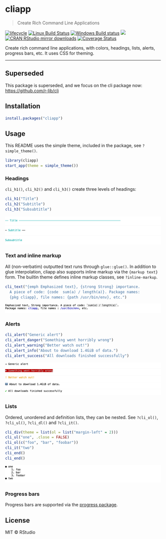 cliapp
================


> Create Rich Command Line Applications

[![lifecycle](https://img.shields.io/badge/lifecycle-superseded-blue.svg)](https://tidyverse.org/lifecycle/#superseded)
[![Linux Build Status](https://travis-ci.org/r-lib/cliapp.svg?branch=master)](https://travis-ci.org/r-lib/cliapp)
[![Windows Build status](https://ci.appveyor.com/api/projects/status/github/r-lib/cliapp?svg=true)](https://ci.appveyor.com/project/gaborcsardi/cliapp)
[![](http://www.r-pkg.org/badges/version/cliapp)](http://www.r-pkg.org/pkg/cliapp)
[![CRAN RStudio mirror downloads](http://cranlogs.r-pkg.org/badges/cliapp)](http://www.r-pkg.org/pkg/cliapp)
[![Coverage Status](https://img.shields.io/codecov/c/github/r-lib/cliapp/master.svg)](https://codecov.io/github/r-lib/cliapp?branch=master)

Create rich command line applications, with colors, headings, lists, alerts,
progress bars, etc. It uses CSS for theming.

---

## Superseded

This package is superseded, and we focus on the cli package now:
https://github.com/r-lib/cli

## Installation

``` r
install.packages("cliapp")
```

## Usage

This README uses the simple theme, included in the package, see
`?simple_theme()`.

``` r
library(cliapp)
start_app(theme = simple_theme())
```

### Headings

`cli_h1()`, `cli_h2()` and `cli_h3()` create three levels of headings:

``` r
cli_h1("Title")
cli_h2("Subtitle")
cli_h3("Subsubtitle")
```

![](man/figures/headings-1.png)<!-- -->![](man/figures/headings-2.png)<!-- -->![](man/figures/headings-3.png)<!-- -->

### Text and inline markup

All (non-verbatim) outputted text runs through `glue::glue()`. In
addition to glue interpolation, cliapp also supports inline markup via
the `{markup text}` form. The builtin theme defines inline markup
classes, see `?inline-markup`.

``` r
cli_text("{emph Emphasized text}, {strong Strong} importance.
  A piece of code: {code  sum(a) / length(a)}. Package names:
  {pkg cliapp}, file names: {path /usr/bin/env}, etc.")
```

![](man/figures/inline-markup-1.png)<!-- -->

### Alerts

``` r
cli_alert("Generic alert")
cli_alert_danger("Something went horribly wrong")
cli_alert_warning("Better watch out!")
cli_alert_info("About to download 1.4GiB of data.")
cli_alert_success("All downloads finished successfully")
```

![](man/figures/alerts-1.png)<!-- -->![](man/figures/alerts-2.png)<!-- -->![](man/figures/alerts-3.png)<!-- -->![](man/figures/alerts-4.png)<!-- -->![](man/figures/alerts-5.png)<!-- -->

### Lists

Ordered, unordered and definition lists, they can be nested. See
`?cli_ol()`, `?cli_ul()`, `?cli_dl()` and `?cli_it()`.

``` r
cli_div(theme = list(ol = list("margin-left" = 2)))
cli_ul("one", .close = FALSE)
cli_ol(c("foo", "bar", "foobar"))
cli_it("two")
cli_end()
cli_end()
```

![](man/figures/lists-1.png)<!-- -->

### Progress bars

Progress bars are supported via the [progress
package](https://github.com/r-lib/progress).

## License

MIT © RStudio
